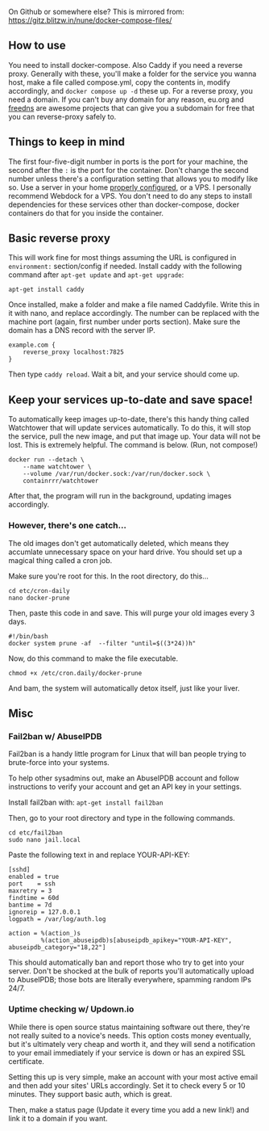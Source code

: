 On Github or somewhere else? This is mirrored from: https://gitz.blitzw.in/nune/docker-compose-files/
## How to use
You need to install docker-compose. Also Caddy if you need a reverse proxy.
Generally with these, you'll make a folder for the service you wanna host, make a file called compose.yml, copy the contents in, modify accordingly, and `docker compose up -d` these up.
For a reverse proxy, you need a domain. If you can't buy any domain for any reason, eu.org and [freedns](https://freedns.afraid.org/) are awesome projects that can give you a subdomain for free that you can reverse-proxy safely to.
## Things to keep in mind
The first four-five-digit number in ports is the port for your machine, the second after the `:` is the port for the container. Don't change the second number unless there's a configuration setting that allows you to modify like so.
Use a server in your home [properly configured](https://caddy.community/t/using-caddy-as-a-reverse-proxy-in-a-home-network/9427), or a VPS. I personally recommend Webdock for a VPS.
You don't need to do any steps to install dependencies for these services other than docker-compose, docker containers do that for you inside the container.
## Basic reverse proxy
This will work fine for most things assuming the URL is configured in `environment:` section/config if needed.
Install caddy with the following command after `apt-get update` and `apt-get upgrade`:
```
apt-get install caddy
```
Once installed, make a folder and make a file named Caddyfile. Write this in it with nano, and replace accordingly. The number can be replaced with the machine port (again, first number under ports section).
Make sure the domain has a DNS record with the server IP.
```
example.com {
    reverse_proxy localhost:7825
}
```
Then type `caddy reload`.
Wait a bit, and your service should come up.
## Keep your services up-to-date and save space!
To automatically keep images up-to-date, there's this handy thing called Watchtower that will update services automatically. To do this, it will stop the service, pull the new image, and put that image up. Your data will not be lost. This is extremely helpful. The command is below. (Run, not compose!)
```
docker run --detach \
    --name watchtower \
    --volume /var/run/docker.sock:/var/run/docker.sock \
    containrrr/watchtower
```

After that, the program will run in the background, updating images accordingly.

### However, there's one catch...

The old images don't get automatically deleted, which means they accumlate unnecessary space on your hard drive. You should set up a magical thing called a cron job.

Make sure you're root for this. In the root directory, do this...

```
cd etc/cron-daily
nano docker-prune
```

Then, paste this code in and save. This will purge your old images every 3 days.

```
#!/bin/bash
docker system prune -af  --filter "until=$((3*24))h"
```

Now, do this command to make the file executable.

```
chmod +x /etc/cron.daily/docker-prune
```

And bam, the system will automatically detox itself, just like your liver.

## Misc
### Fail2ban w/ AbuseIPDB
Fail2ban is a handy little program for Linux that will ban people trying to brute-force into your systems.

To help other sysadmins out, make an AbuseIPDB account and follow instructions to verify your account and get an API key in your settings.

Install fail2ban with: `apt-get install fail2ban`

Then, go to your root directory and type in the following commands.

```
cd etc/fail2ban
sudo nano jail.local
```

Paste the following text in and replace YOUR-API-KEY:

```
[sshd]
enabled = true
port    = ssh
maxretry = 3
findtime = 60d
bantime = 7d
ignoreip = 127.0.0.1
logpath = /var/log/auth.log

action = %(action_)s
         %(action_abuseipdb)s[abuseipdb_apikey="YOUR-API-KEY", abuseipdb_category="18,22"]
```

This should automatically ban and report those who try to get into your server. Don't be shocked at the bulk of reports you'll automatically upload to AbuseIPDB; those bots are literally everywhere, spamming random IPs 24/7.

### Uptime checking w/ Updown.io

While there is open source status maintaining software out there, they're not really suited to a novice's needs. This option costs money eventually, but it's ultimately very cheap and worth it, and they will send a notification to your email immediately if your service is down or has an expired SSL certificate.

Setting this up is very simple, make an account with your most active email and then add your sites' URLs accordingly. Set it to check every 5 or 10 minutes. They support basic auth, which is great.

Then, make a status page (Update it every time you add a new link!) and link it to a domain if you want.